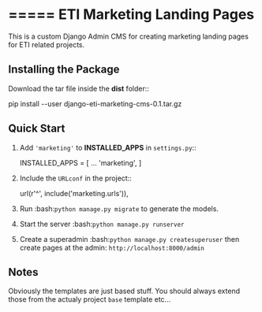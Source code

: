 =====
ETI Marketing Landing Pages
=====

This is a custom Django Admin CMS for creating marketing landing pages for ETI related projects.

Installing the Package
-----------------

Download the tar file inside the **dist** folder::

  pip install --user django-eti-marketing-cms-0.1.tar.gz

Quick Start
-----------

1. Add ``'marketing'`` to **INSTALLED_APPS** in ``settings.py``::

	INSTALLED_APPS = [
		...
		'marketing',
	]

2. Include the ``URLconf`` in the project::

	url(r'^', include('marketing.urls')),

3. Run :bash:`python manage.py migrate` to generate the models.

4. Start the server :bash:`python manage.py runserver`

5. Create a superadmin :bash:`python manage.py createsuperuser` then create pages at the admin: `http://localhost:8000/admin`


Notes
------

Obviously the templates are just based stuff. You should always extend those from the actualy project `base` template etc...